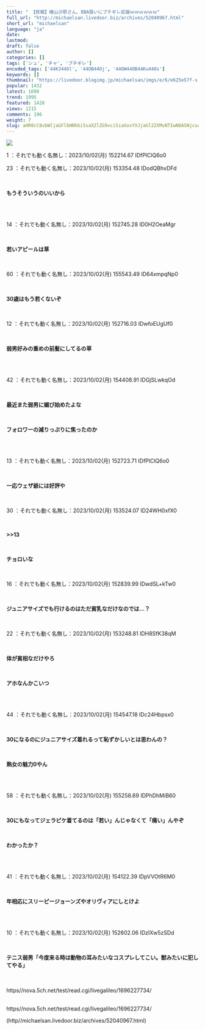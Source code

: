 ```yaml
---
title: " 【悲報】檜山沙耶さん、BBA扱いにブチギレ反論ｗｗｗｗｗｗ"
full_url: "http://michaelsan.livedoor.biz/archives/52040967.html"
short_url: "michaelsan"
language: "ja"
date: 
lastmod: 
draft: false
author: []
categories: []
tags: ['シュ', 'チャ', 'ブチギレ']
encoded_tags: ['44K344Ol', '44OB44Oj', '44OW44OB44Ku44Os']
keywords: []
thumbnail: "https://livedoor.blogimg.jp/michaelsan/imgs/e/6/e625e57f-s.jpg"
popular: 1432
latest: 1698
trend: 1995
featured: 1428
views: 1215
comments: 196
weight: 7
slug: aHR0cC8vbWljaGFlbHNhbi5saXZlZG9vci5iaXovYXJjaGl2ZXMvNTIwNDA5NjcuaHRtbA==
---
```


![](https://livedoor.blogimg.jp/michaelsan/imgs/e/6/e625e57f-s.jpg)

<div><p>1 ：それでも動く名無し：2023/10/02(月) 152214.67 IDfPlClQ6o0</p><p>23 ：それでも動く名無し：2023/10/02(月) 153354.48 IDodQBhvDFd</p><br><b><p>もうそういうのいいから <br></p><br></b><br><p>14 ：それでも動く名無し：2023/10/02(月) 152745.28 ID0H2OeaMgr</p><br><b><p>若いアピールは草 </p></b><br><p>60 ：それでも動く名無し：2023/10/02(月) 155543.49 ID64xmpqNp0</p><br><b><p>30歳はもう若くないぞ </p></b><br><p>12 ：それでも動く名無し：2023/10/02(月) 152716.03 IDwfoEUgUf0</p><br><b><p>弱男好みの重めの前髪にしてるの草 </p><br></b><br><p>42 ：それでも動く名無し：2023/10/02(月) 154408.91 IDGjSLwkqOd</p><br><p><b><p>最近また弱男に媚び始めたよな</p></b></p><p><b><p><br></p></b></p><b><p>フォロワーの減りっぷりに焦ったのか </p><br></b><br><p>13 ：それでも動く名無し：2023/10/02(月) 152723.71 IDfPlClQ6o0</p><br><b><p>一応ウェザ爺には好評や</p></b><br><p>30 ：それでも動く名無し：2023/10/02(月) 153524.07 ID24WH0xfX0</p><br><p><b><p>>>13</p></b></p><p><b><p><br></p></b></p><b><p>チョロいな </p></b><br><p>16 ：それでも動く名無し：2023/10/02(月) 152839.99 IDwdSL+kTw0</p><br><b><p>ジュニアサイズでも行けるのはただ貧乳なだけなのでは…？ </p></b><br><p>22 ：それでも動く名無し：2023/10/02(月) 153248.81 IDH8SfK38qM</p><br><p><b><p>体が貧相なだけやろ</p></b></p><p><b><p><br></p></b></p><b><p>アホなんかこいつ <br></p><br></b><br><p>44 ：それでも動く名無し：2023/10/02(月) 154547.18 IDc24Hbpsx0</p><br><p><b><p>30になるのにジュニアサイズ着れるって恥ずかしいとは思わんの？</p></b></p><p><b><p><br></p></b></p><b><p>熟女の魅力0やん </p><br></b><br><p>58 ：それでも動く名無し：2023/10/02(月) 155258.69 IDPhDhMiB60</p><br><p><b><p>30にもなってジェラピケ着てるのは「若い」んじゃなくて「痛い」んやぞ</p></b></p><p><b><p><br></p></b></p><b><p>わかったか？ </p><br></b><br><p>41 ：それでも動く名無し：2023/10/02(月) 154122.39 IDpVVOtR6M0</p><br><b><p>年相応にスリーピージョーンズやオリヴィアにしとけよ <br></p><br></b><br><p>10 ：それでも動く名無し：2023/10/02(月) 152602.06 IDzlXw5zSDd</p><br><b><p>テニス弱男「今度来る時は動物の耳みたいなコスプレしてこい。獣みたいに犯してやる」 </p><br></b><br>https//nova.5ch.net/test/read.cgi/livegalileo/1696227734/<br><br clear='all'> <p id='a6850dc6aefc0d5bbff2bea180d92d89'> </p> <p id='a6850dc6aefc0d5bbff2bea180d92d89'> </p> <p class='alistcloud-container-6795'></p> <p>https//nova.5ch.net/test/read.cgi/livegalileo/1696227734/</p></div>

(http//michaelsan.livedoor.biz/archives/52040967.html)
